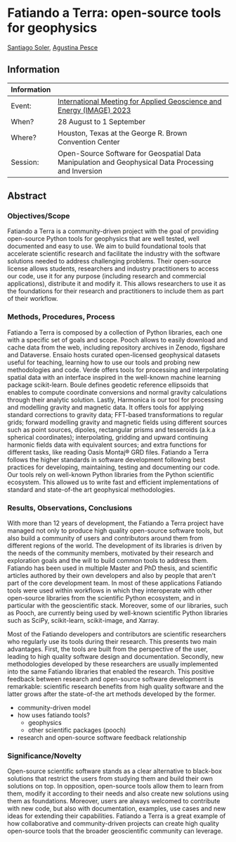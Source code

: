 # Fatiando a Terra: open-source tools for geophysics

[Santiago Soler](https://www.santisoler.com),
[Agustina Pesce](https://aguspesce.github.io)

## Information

| Information | |
|--|--|
| Event: | [International Meeting for Applied Geoscience and Energy (IMAGE) 2023](https://www.imageevent.org) |
| When? | 28 August to 1 September |
| Where? | Houston, Texas at the George R. Brown Convention Center |
| Session: | Open-Source Software for Geospatial Data Manipulation and Geophysical Data Processing and Inversion |


## Abstract

<!--
* Objectives/Scope: Please list the objectives and scope of the proposed paper. (maximum 100 words)
* Methods, Procedures, Process: Please briefly explain your overall approach, including your methods,
procedures, and process. (maximum 250 words)
* Results, Observations, Conclusions: Please describe the results, observations, and conclusions of the proposed
paper. (maximum 250 words)
* Significance/Novelty: Please explain how this presentation will present new or additive information that can
be of benefit to a practicing geoscientist. (maximum 100 words)
-->


### Objectives/Scope

<!-- 100 words -->

Fatiando a Terra is a community-driven project with the goal of providing
open-source Python tools for geophysics that are well tested, well documented
and easy to use.
We aim to build foundational tools that accelerate scientific research and
facilitate the industry with the software solutions needed to address
challenging problems.
Their open-source license allows students, researchers and industry
practitioners to access our code, use it for any purpose (including research
and commercial applications), distribute it and modify it.
This allows researchers to use it as the foundations for their research and
practitioners to include them as part of their workflow.


### Methods, Procedures, Process

<!-- 250 words -->

Fatiando a Terra is composed by a collection of Python libraries, each one with
a specific set of goals and scope.
Pooch allows to easily download and cache data from the web, including
repository archives in Zenodo, figshare and Dataverse.
Ensaio hosts curated open-licensed geophysical datasets useful for teaching,
learning how to use our tools and probing new methodologies and code.
Verde offers tools for processing and interpolating spatial data with an
interface inspired in the well-known machine learning package scikit-learn.
Boule defines geodetic reference ellipsoids that enables to compute coordinate
conversions and normal gravity calculations through their analytic solution.
Lastly, Harmonica is our tool for processing and modelling gravity and magnetic
data.
It offers tools for applying standard corrections to gravity data; FFT-based
transformations to regular grids; forward modelling gravity and magnetic fields
using different sources such as point sources, dipoles, rectangular prisms and
tesseroids (a.k.a spherical coordinates); interpolating, gridding and upward
continuing harmonic fields data with equivalent sources; and extra functions
for different tasks, like reading Oasis Montaj® GRD files.
Fatiando a Terra follows the higher standards in software development following
best practices for developing, maintaining, testing and documenting our code.
Our tools rely on well-known Python libraries from the Python scientific
ecosystem. This allowed us to write fast and efficient implementations of
standard and state-of-the art geophysical methodologies.


### Results, Observations, Conclusions

<!-- 250 words -->

With more than 12 years of development, the Fatiando a Terra project have
managed not only to produce high quality open-source software tools, but also
build a community of users and contributors around them from different regions
of the world.
The development of its libraries is driven by the needs of the community
members, motivated by their research and exploration goals and the will to
build common tools to address them.
Fatiando has been used in multiple Master and PhD thesis, and scientific
articles authored by their own developers and also by people that aren't part
of the core development team.
In most of these applications Fatiando tools were used within workflows in
which they interoperate with other open-source libraries from the scientific
Python ecosystem, and in particular with the geoscientific stack.
Moreover, some of our libraries, such as Pooch, are currently being used by
well-known scientific Python libraries such as SciPy, scikit-learn,
scikit-image, and Xarray.

Most of the Fatiando developers and contributors are scientific researchers who
regularly use its tools during their research.
This presents two main advantages.
First, the tools are built from the perspective of the user, leading to high
quality software design and documentation.
Secondly, new methodologies developed by these researchers are usually
implemented into the same Fatiando libraries that enabled the research.
This positive feedback between research and open-source software development is
remarkable: scientific research benefits from high quality software and the
latter grows after the state-of-the art methods developed by the former.


<!-- Fatiando a Terra developers and contributors are mostly scientific researchers, -->
<!-- meaning that the same people who build its tools are at the same time their -->
<!-- users. -->
<!-- Therefore, the design of its software tools is done through user-first -->
<!-- strategy, leading to the creation of easy to use and well documented tools. -->
<!-- Moreover, these tools are used as a foundation for most of their research, some -->
<!-- of which is aimed to the creation of new geophysical methodologies. -->
<!-- These advances are usually implemented in the same software tools, creating -->
<!-- a positive feedback relationship between the open-source software and the -->
<!-- scientific research. -->


* community-driven model
* how uses fatiando tools?
    * geophysics
    * other scientific packages (pooch)
* research and open-source software feedback relationship


### Significance/Novelty

<!-- 100 words -->

Open-source scientific software stands as a clear alternative to black-box
solutions that restrict the users from studying them and
build their own solutions on top.
In opposition, open-source tools allow them to learn from them, modify it
according to their needs and also create new solutions using them as
foundations.
Moreover, users are always welcomed to contribute with new code, but also with
documentation, examples, use cases and new ideas for extending their
capabilities.
Fatiando a Terra is a great example of how collaborative and community-driven
projects can create high quality open-source tools that the broader
geoscientific community can leverage.

<!-- * Why practitioners should start using open-source tools? -->
<!--     * opposite to a black-box solution -->
<!--     * they can actively contribute and participate in the development of the -->
<!--       project -->
<!--     * contributing is not only with code: ideas, documentation, examples, use -->
<!--       cases -->
<!--     * no need to pay for licenses -->
<!--     * accessible to students -->
<!-- Why we should invest in open-source? -->
<!-- Why Fatiando makes a difference? -->

